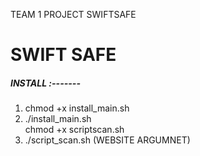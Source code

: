 TEAM 1 PROJECT SWIFTSAFE
<h1>SWIFT SAFE</h1>

<h5>  INSTALL :-------</h5>
<ol type="1">
  <li>chmod +x install_main.sh </li> 
  <li> ./install_main.sh </li>
  <l1>chmod +x scriptscan.sh </l1>
  <li> ./script_scan.sh (WEBSITE ARGUMNET) </li>
</ol>

